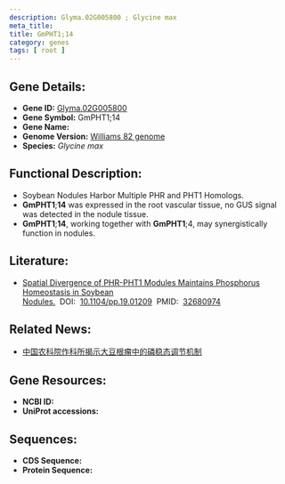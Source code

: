 ```yaml
---
description: Glyma.02G005800 ; Glycine max
meta_title:
title: GmPHT1;14
category: genes
tags: [ root ]
---
```


## Gene Details:
- **Gene ID:**	[Glyma.02G005800](https://www.maizegdb.org/gene_center/gene/Glyma.02G005800)
- **Gene Symbol:** GmPHT1;14
- **Gene Name:** 
- **Genome Version:** [Williams 82 genome]()
- **Species:** *Glycine max*

## Functional Description:
   - Soybean Nodules Harbor Multiple PHR and PHT1 Homologs.
   - **GmPHT1**;**14** was expressed in the root vascular tissue, no GUS signal was detected in the nodule tissue.
   - **GmPHT1**;**14**, working together with **GmPHT1**;4, may synergistically function in nodules.

## Literature:
   - [Spatial Divergence of PHR-PHT1 Modules Maintains Phosphorus Homeostasis in Soybean Nodules.]( https://academic.oup.com/plphys/article/184/1/236/6117800?login=true)&nbsp;&nbsp;DOI:&nbsp;&nbsp;[10.1104/pp.19.01209](https://academic.oup.com/plphys/article/184/1/236/6117800?login=true)&nbsp;&nbsp;PMID:&nbsp;&nbsp;[32680974](https://pubmed.ncbi.nlm.nih.gov/32680974/)

## Related News:
   - [中国农科院作科所揭示大豆根瘤中的磷稳态调节机制](https://mp.weixin.qq.com/s?__biz=MzIyOTY2NDYyNQ==&mid=2247498085&idx=1&sn=0dccf67e2a3446fdf9afd7b5b7a1b4e9&chksm=e8bd8b7bdfca026d0cfdc02fb6797603ebaa00829700610e8127d1c4d2560b8dcf8fa702bb84&scene=27#wechat_redirect)

## Gene Resources:
- **NCBI ID:** [](https://www.ncbi.nlm.nih.gov/gene/?term=)
- **UniProt accessions:** [](https://www.uniprot.org/uniprotkb//entry)

## Sequences:
- **CDS Sequence:**
- **Protein Sequence:**
